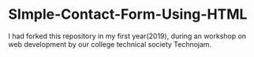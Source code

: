 # SImple-Contact-Form-Using-HTML

I had forked this repository in my first year(2019), during an workshop on web development by our college technical society Technojam.
